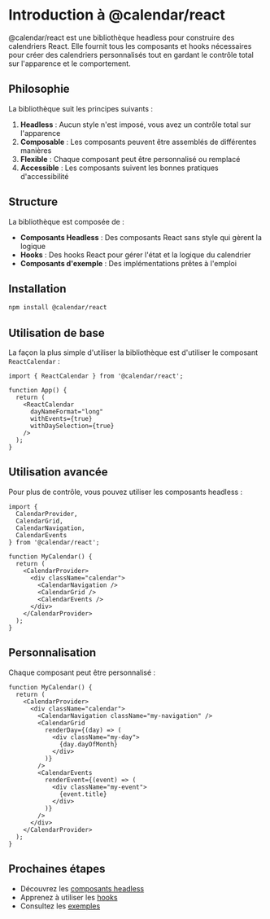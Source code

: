 # Introduction à @calendar/react

@calendar/react est une bibliothèque headless pour construire des calendriers React. Elle fournit tous les composants et hooks nécessaires pour créer des calendriers personnalisés tout en gardant le contrôle total sur l'apparence et le comportement.

## Philosophie

La bibliothèque suit les principes suivants :

1. **Headless** : Aucun style n'est imposé, vous avez un contrôle total sur l'apparence
2. **Composable** : Les composants peuvent être assemblés de différentes manières
3. **Flexible** : Chaque composant peut être personnalisé ou remplacé
4. **Accessible** : Les composants suivent les bonnes pratiques d'accessibilité

## Structure

La bibliothèque est composée de :

- **Composants Headless** : Des composants React sans style qui gèrent la logique
- **Hooks** : Des hooks React pour gérer l'état et la logique du calendrier
- **Composants d'exemple** : Des implémentations prêtes à l'emploi

## Installation

```bash
npm install @calendar/react
```

## Utilisation de base

La façon la plus simple d'utiliser la bibliothèque est d'utiliser le composant `ReactCalendar` :

```tsx
import { ReactCalendar } from '@calendar/react';

function App() {
  return (
    <ReactCalendar 
      dayNameFormat="long"
      withEvents={true}
      withDaySelection={true}
    />
  );
}
```

## Utilisation avancée

Pour plus de contrôle, vous pouvez utiliser les composants headless :

```tsx
import { 
  CalendarProvider, 
  CalendarGrid, 
  CalendarNavigation, 
  CalendarEvents 
} from '@calendar/react';

function MyCalendar() {
  return (
    <CalendarProvider>
      <div className="calendar">
        <CalendarNavigation />
        <CalendarGrid />
        <CalendarEvents />
      </div>
    </CalendarProvider>
  );
}
```

## Personnalisation

Chaque composant peut être personnalisé :

```tsx
function MyCalendar() {
  return (
    <CalendarProvider>
      <div className="calendar">
        <CalendarNavigation className="my-navigation" />
        <CalendarGrid 
          renderDay={(day) => (
            <div className="my-day">
              {day.dayOfMonth}
            </div>
          )}
        />
        <CalendarEvents 
          renderEvent={(event) => (
            <div className="my-event">
              {event.title}
            </div>
          )}
        />
      </div>
    </CalendarProvider>
  );
}
```

## Prochaines étapes

- Découvrez les [composants headless](./components/README.md)
- Apprenez à utiliser les [hooks](./hooks/README.md)
- Consultez les [exemples](./examples/README.md) 